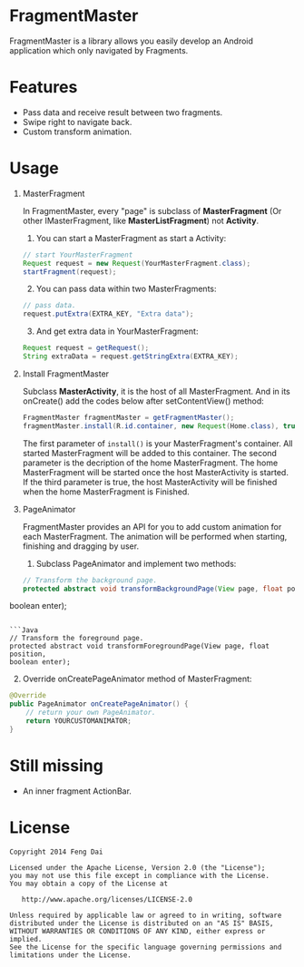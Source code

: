 FragmentMaster
==============

FragmentMaster is a library allows you easily develop an Android application which only navigated by Fragments.



Features
========

  * Pass data and receive result between two fragments.
  * Swipe right to navigate back.
  * Custom transform animation.



Usage
=====

1. MasterFragment

   In FragmentMaster, every "page" is subclass of **MasterFragment** (Or other IMasterFragment, like **MasterListFragment**) not **Activity**.

   1. You can start a MasterFragment as start a Activity:
   ```Java
   // start YourMasterFragment
   Request request = new Request(YourMasterFragment.class);
   startFragment(request);
   ```

   2. You can pass data within two MasterFragments:
   ```Java
   // pass data.
   request.putExtra(EXTRA_KEY, "Extra data");
   ```

   3. And get extra data in YourMasterFragment:
   ```Java
   Request request = getRequest();
   String extraData = request.getStringExtra(EXTRA_KEY);
   ```

2. Install FragmentMaster

   Subclass **MasterActivity**, it is the host of all MasterFragment. And in its onCreate() add the codes below after setContentView() method:
   
   ```Java
   FragmentMaster fragmentMaster = getFragmentMaster();
   fragmentMaster.install(R.id.container, new Request(Home.class), true);
   ```

   The first parameter of ```install()``` is your MasterFragment's container. All started MasterFragment will be added to this container.
   The second parameter is the decription of the home MasterFragment. The home MasterFragment will be started once the host MasterActivity is started.
   If the third parameter is true, the host MasterActivity will be finished when the home MasterFragment is Finished.

3. PageAnimator

   FragmentMaster provides an API for you to add custom animation for each MasterFragment. The animation will be performed when starting, finishing and dragging by user.

   1. Subclass PageAnimator and implement two methods:
   ```Java
   // Transform the background page.
   protected abstract void transformBackgroundPage(View page, float position,
boolean enter);
   ```
   
   ```Java
   // Transform the foreground page.
   protected abstract void transformForegroundPage(View page, float position,
boolean enter);
   ```

   2. Override onCreatePageAnimator method of MasterFragment:
   ```Java
   @Override
   public PageAnimator onCreatePageAnimator() {
       // return your own PageAnimator.
       return YOURCUSTOMANIMATOR;
   }
   ```



Still missing
=============

  * An inner fragment ActionBar.



License
=======

    Copyright 2014 Feng Dai

    Licensed under the Apache License, Version 2.0 (the "License");
    you may not use this file except in compliance with the License.
    You may obtain a copy of the License at

       http://www.apache.org/licenses/LICENSE-2.0

    Unless required by applicable law or agreed to in writing, software
    distributed under the License is distributed on an "AS IS" BASIS,
    WITHOUT WARRANTIES OR CONDITIONS OF ANY KIND, either express or implied.
    See the License for the specific language governing permissions and
    limitations under the License.
